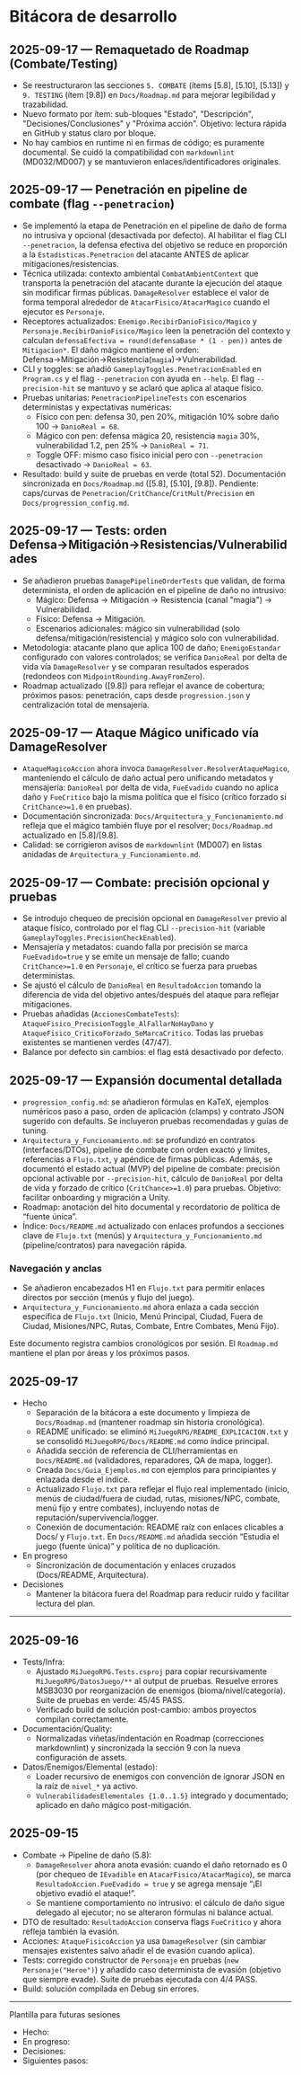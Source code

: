 # Bitácora de desarrollo

## 2025-09-17 — Remaquetado de Roadmap (Combate/Testing)

- Se reestructuraron las secciones `5. COMBATE` (ítems [5.8], [5.10], [5.13]) y `9. TESTING` (ítem [9.8]) en `Docs/Roadmap.md` para mejorar legibilidad y trazabilidad.
- Nuevo formato por ítem: sub-bloques "Estado", "Descripción", "Decisiones/Conclusiones" y "Próxima acción". Objetivo: lectura rápida en GitHub y status claro por bloque.
- No hay cambios en runtime ni en firmas de código; es puramente documental. Se cuidó la compatibilidad con `markdownlint` (MD032/MD007) y se mantuvieron enlaces/identificadores originales.

## 2025-09-17 — Penetración en pipeline de combate (flag `--penetracion`)

- Se implementó la etapa de Penetración en el pipeline de daño de forma no intrusiva y opcional (desactivada por defecto). Al habilitar el flag CLI `--penetracion`, la defensa efectiva del objetivo se reduce en proporción a la `Estadisticas.Penetracion` del atacante ANTES de aplicar mitigaciones/resistencias.
- Técnica utilizada: contexto ambiental `CombatAmbientContext` que transporta la penetración del atacante durante la ejecución del ataque sin modificar firmas públicas. `DamageResolver` establece el valor de forma temporal alrededor de `AtacarFisico/AtacarMagico` cuando el ejecutor es `Personaje`.
- Receptores actualizados: `Enemigo.RecibirDanioFisico/Magico` y `Personaje.RecibirDanioFisico/Magico` leen la penetración del contexto y calculan `defensaEfectiva = round(defensaBase * (1 - pen))` antes de `Mitigacion*`. El daño mágico mantiene el orden: Defensa→Mitigación→Resistencia(`magia`)→Vulnerabilidad.
- CLI y toggles: se añadió `GameplayToggles.PenetracionEnabled` en `Program.cs` y el flag `--penetracion` con ayuda en `--help`. El flag `--precision-hit` se mantuvo y se aclaró que aplica al ataque físico.
- Pruebas unitarias: `PenetracionPipelineTests` con escenarios deterministas y expectativas numéricas:
  - Físico con pen: defensa 30, pen 20%, mitigación 10% sobre daño 100 → `DanioReal = 68`.
  - Mágico con pen: defensa mágica 20, resistencia `magia` 30%, vulnerabilidad 1.2, pen 25% → `DanioReal = 71`.
  - Toggle OFF: mismo caso físico inicial pero con `--penetracion` desactivado → `DanioReal = 63`.
- Resultado: build y suite de pruebas en verde (total 52). Documentación sincronizada en `Docs/Roadmap.md` ([5.8], [5.10], [9.8]). Pendiente: caps/curvas de `Penetracion`/`CritChance`/`CritMult`/`Precision` en `Docs/progression_config.md`.

## 2025-09-17 — Tests: orden Defensa→Mitigación→Resistencias/Vulnerabilidades

- Se añadieron pruebas `DamagePipelineOrderTests` que validan, de forma determinista, el orden de aplicación en el pipeline de daño no intrusivo:
  - Mágico: Defensa → Mitigación → Resistencia (canal "magia") → Vulnerabilidad.
  - Físico: Defensa → Mitigación.
  - Escenarios adicionales: mágico sin vulnerabilidad (solo defensa/mitigación/resistencia) y mágico solo con vulnerabilidad.
- Metodología: atacante plano que aplica 100 de daño; `EnemigoEstandar` configurado con valores controlados; se verifica `DanioReal` por delta de vida vía `DamageResolver` y se comparan resultados esperados (redondeos con `MidpointRounding.AwayFromZero`).
- Roadmap actualizado ([9.8]) para reflejar el avance de cobertura; próximos pasos: penetración, caps desde `progression.json` y centralización total de mensajería.

## 2025-09-17 — Ataque Mágico unificado vía DamageResolver

- `AtaqueMagicoAccion` ahora invoca `DamageResolver.ResolverAtaqueMagico`, manteniendo el cálculo de daño actual pero unificando metadatos y mensajería: `DanioReal` por delta de vida, `FueEvadido` cuando no aplica daño y `FueCritico` bajo la misma política que el físico (crítico forzado si `CritChance>=1.0` en pruebas).
- Documentación sincronizada: `Docs/Arquitectura_y_Funcionamiento.md` refleja que el mágico también fluye por el resolver; `Docs/Roadmap.md` actualizado en [5.8]/[9.8].
- Calidad: se corrigieron avisos de `markdownlint` (MD007) en listas anidadas de `Arquitectura_y_Funcionamiento.md`.

## 2025-09-17 — Combate: precisión opcional y pruebas

- Se introdujo chequeo de precisión opcional en `DamageResolver` previo al ataque físico, controlado por el flag CLI `--precision-hit` (variable `GameplayToggles.PrecisionCheckEnabled`).
- Mensajería y metadatos: cuando falla por precisión se marca `FueEvadido=true` y se emite un mensaje de fallo; cuando `CritChance>=1.0` en `Personaje`, el crítico se fuerza para pruebas deterministas.
- Se ajustó el cálculo de `DanioReal` en `ResultadoAccion` tomando la diferencia de vida del objetivo antes/después del ataque para reflejar mitigaciones.
- Pruebas añadidas (`AccionesCombateTests`): `AtaqueFisico_PrecisionToggle_AlFallarNoHayDano` y `AtaqueFisico_CriticoForzado_SeMarcaCritico`. Todas las pruebas existentes se mantienen verdes (47/47).
- Balance por defecto sin cambios: el flag está desactivado por defecto.

## 2025-09-17 — Expansión documental detallada

- `progression_config.md`: se añadieron fórmulas en KaTeX, ejemplos numéricos paso a paso, orden de aplicación (clamps) y contrato JSON sugerido con defaults. Se incluyeron pruebas recomendadas y guías de tuning.
- `Arquitectura_y_Funcionamiento.md`: se profundizó en contratos (interfaces/DTOs), pipeline de combate con orden exacto y límites, referencias a `Flujo.txt`, y apéndice de firmas públicas. Además, se documentó el estado actual (MVP) del pipeline de combate: precisión opcional activable por `--precision-hit`, cálculo de `DanioReal` por delta de vida y forzado de crítico (`CritChance>=1.0`) para pruebas. Objetivo: facilitar onboarding y migración a Unity.
- Roadmap: anotación del hito documental y recordatorio de política de “fuente única”.
- Índice: `Docs/README.md` actualizado con enlaces profundos a secciones clave de `Flujo.txt` (menús) y `Arquitectura_y_Funcionamiento.md` (pipeline/contratos) para navegación rápida.


### Navegación y anclas

- Se añadieron encabezados H1 en `Flujo.txt` para permitir enlaces directos por sección (menús y flujo del juego).
- `Arquitectura_y_Funcionamiento.md` ahora enlaza a cada sección específica de `Flujo.txt` (Inicio, Menú Principal, Ciudad, Fuera de Ciudad, Misiones/NPC, Rutas, Combate, Entre Combates, Menú Fijo).


Este documento registra cambios cronológicos por sesión. El `Roadmap.md` mantiene el plan por áreas y los próximos pasos.

## 2025-09-17

- Hecho
  - Separación de la bitácora a este documento y limpieza de `Docs/Roadmap.md` (mantener roadmap sin historia cronológica).
  - README unificado: se eliminó `MiJuegoRPG/README_EXPLICACION.txt` y se consolidó `MiJuegoRPG/Docs/README.md` como índice principal.
  - Añadida sección de referencia de CLI/herramientas en `Docs/README.md` (validadores, reparadores, QA de mapa, logger).
  - Creada `Docs/Guia_Ejemplos.md` con ejemplos para principiantes y enlazada desde el índice.
  - Actualizado `Flujo.txt` para reflejar el flujo real implementado (inicio, menús de ciudad/fuera de ciudad, rutas, misiones/NPC, combate, menú fijo y entre combates), incluyendo notas de reputación/supervivencia/logger.
  - Conexión de documentación: README raíz con enlaces clicables a Docs/ y `Flujo.txt`. En `Docs/README.md` añadida sección “Estudia el juego (fuente única)” y política de no duplicación.
- En progreso
  - Sincronización de documentación y enlaces cruzados (Docs/README, Arquitectura).
- Decisiones
  - Mantener la bitácora fuera del Roadmap para reducir ruido y facilitar lectura del plan.

---

## 2025-09-16

- Tests/Infra:
  - Ajustado `MiJuegoRPG.Tests.csproj` para copiar recursivamente `MiJuegoRPG/DatosJuego/**` al output de pruebas. Resuelve errores MSB3030 por reorganización de enemigos (bioma/nivel/categoría). Suite de pruebas en verde: 45/45 PASS.
  - Verificado build de solución post-cambio: ambos proyectos compilan correctamente.
- Documentación/Quality:
  - Normalizadas viñetas/indentación en Roadmap (correcciones markdownlint) y sincronizada la sección 9 con la nueva configuración de assets.
- Datos/Enemigos/Elemental (estado):
  - Loader recursivo de enemigos con convención de ignorar JSON en la raíz de `nivel_*` ya activo.
  - `VulnerabilidadesElementales {1.0..1.5}` integrado y documentado; aplicado en daño mágico post-mitigación.

## 2025-09-15

- Combate → Pipeline de daño (5.8):
  - `DamageResolver` ahora anota evasión: cuando el daño retornado es 0 (por chequeo de `IEvadible` en `AtacarFisico/AtacarMagico`), se marca `ResultadoAccion.FueEvadido = true` y se agrega mensaje “¡El objetivo evadió el ataque!”.
  - Se mantiene comportamiento no intrusivo: el cálculo de daño sigue delegado al ejecutor; no se alteraron fórmulas ni balance actual.
- DTO de resultado: `ResultadoAccion` conserva flags `FueCritico` y ahora refleja también la evasión.
- Acciones: `AtaqueFisicoAccion` ya usa `DamageResolver` (sin cambiar mensajes existentes salvo añadir el de evasión cuando aplica).
- Tests: corregido constructor de `Personaje` en pruebas (`new Personaje("Heroe")`) y añadido caso determinista de evasión (objetivo que siempre evade). Suite de pruebas ejecutada con 4/4 PASS.
- Build: solución compilada en Debug sin errores.

---

Plantilla para futuras sesiones

- Hecho:
- En progreso:
- Decisiones:
- Siguientes pasos:
